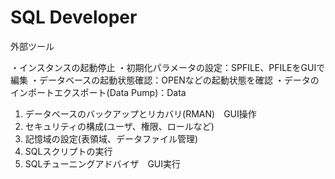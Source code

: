 # SQL Developer

外部ツール

・インスタンスの起動停止
・初期化パラメータの設定：SPFILE、PFILEをGUIで編集
・データベースの起動状態確認：OPENなどの起動状態を確認
・データのインポートエクスポート(Data Pump)：Data
1. データベースのバックアップとリカバリ(RMAN)　GUI操作
2. セキュリティの構成(ユーザ、権限、ロールなど)
3. 記憶域の設定(表領域、データファイル管理)
4. SQLスクリプトの実行
5. SQLチューニングアドバイザ　GUI実行
